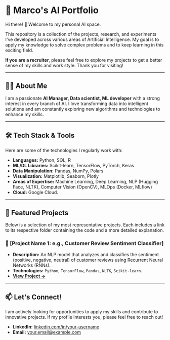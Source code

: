 # 🤖 Marco's AI Portfolio

Hi there! 👋 Welcome to my personal AI space.

This repository is a collection of the projects, research, and experiments I've developed across various areas of Artificial Intelligence. My goal is to apply my knowledge to solve complex problems and to keep learning in this exciting field.

**If you are a recruiter**, please feel free to explore my projects to get a better sense of my skills and work style. Thank you for visiting!

---

## 👨‍💻 About Me

I am a passionate **AI Manager, Data scientist, ML developer** with a strong interest in every branch of AI. I love transforming data into intelligent solutions and am constantly exploring new algorithms and technologies to enhance my skills.

---

## 🛠️ Tech Stack & Tools

Here are some of the technologies I regularly work with:

* **Languages:** Python, SQL, R
* **ML/DL Libraries:** Scikit-learn, TensorFlow, PyTorch, Keras
* **Data Manipulation:** Pandas, NumPy, Polars
* **Visualization:** Matplotlib, Seaborn, Plotly
* **Areas of Expertise:** Machine Learning, Deep Learning, NLP (Hugging Face, NLTK), Computer Vision (OpenCV), MLOps (Docker, MLflow)
* **Cloud:** Google Cloud.

---

## 🚀 Featured Projects

Below is a selection of my most representative projects. Each includes a link to its respective folder containing the code and a more detailed explanation.

### 📂 [Project Name 1: e.g., Customer Review Sentiment Classifier]
* **Description:** An NLP model that analyzes and classifies the sentiment (positive, negative, neutral) of customer reviews using Recurrent Neural Networks (RNNs).
* **Technologies:** `Python`, `TensorFlow`, `Pandas`, `NLTK`, `Scikit-learn`.
* **[View Project ->](./link/to/project1/folder)**

---

## 📫 Let's Connect!

I am actively looking for opportunities to apply my skills and contribute to innovative projects. If my profile interests you, please feel free to reach out!

* **LinkedIn:** [linkedin.com/in/your-username](https://www.linkedin.com/)
* **Email:** your.email@example.com
